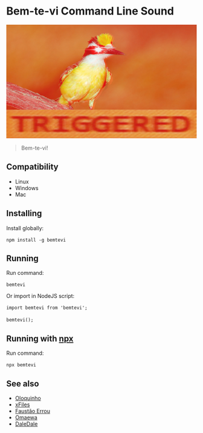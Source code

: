 # Bem-te-vi Command Line Sound

<div>
    <img src="./bemtevi.png" height="300"/>
</div>

> Bem-te-vi!

## Compatibility

- Linux
- Windows
- Mac

## Installing

Install globally:

    npm install -g bemtevi

## Running

Run command:

    bemtevi

Or import in NodeJS script:

    import bemtevi from 'bemtevi';

    bemtevi();

## Running with [npx](https://www.npmjs.com/package/npx)

Run command:

    npx bemtevi

## See also

- [Oloquinho](https://github.com/oloquinho/oloquinho)
- [xFiles](https://github.com/BrOrlandi/xfiles/)
- [Faustão Errou](https://github.com/BrOrlandi/faustao-errou/)
- [Omaewa](https://github.com/BrOrlandi/omaewa/)
- [DaleDale](https://github.com/anabastos/daledale/)
